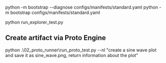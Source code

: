 python -m bootstrap --diagnose configs/manifests/standard.yaml
python -m bootstrap configs/manifests/standard.yaml

python run_explorer_test.py 

## Create artifact via Proto Engine
python .\02_proto_runner\run_proto_test.py --nl "create a sine wave plot and save it as sine_wave.png, return information about the plot"
